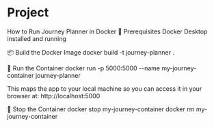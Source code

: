 # Project
How to Run Journey Planner in Docker
🧱 Prerequisites
Docker Desktop installed and running

📦 Build the Docker Image
docker build -t journey-planner .


🚀 Run the Container
docker run -p 5000:5000 --name my-journey-container journey-planner

This maps the app to your local machine so you can access it in your browser at:
http://localhost:5000


🛑 Stop the Container
docker stop my-journey-container
docker rm my-journey-container